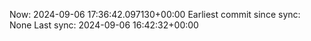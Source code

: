 Now: 2024-09-06 17:36:42.097130+00:00 Earliest commit since sync: None Last sync: 2024-09-06 16:42:32+00:00
